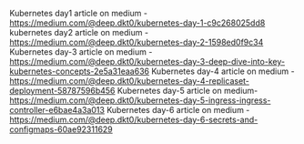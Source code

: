 Kubernetes day1 article on medium - https://medium.com/@deep.dkt0/kubernetes-day-1-c9c268025dd8
kubernetes day2 article on  medium -https://medium.com/@deep.dkt0/kubernetes-day-2-1598ed0f9c34
Kubernetes day-3 article on medium -https://medium.com/@deep.dkt0/kubernetes-day-3-deep-dive-into-key-kubernetes-concepts-2e5a31eaa636
Kubernetes day-4 article on  medium - https://medium.com/@deep.dkt0/kubernetes-day-4-replicaset-deployment-58787596b456
Kubernetes day-5 article on medium- https://medium.com/@deep.dkt0/kubernetes-day-5-ingress-ingress-controller-e6bae4a3a013
Kubernetes day-6 article on medium -  https://medium.com/@deep.dkt0/kubernetes-day-6-secrets-and-configmaps-60ae92311629
